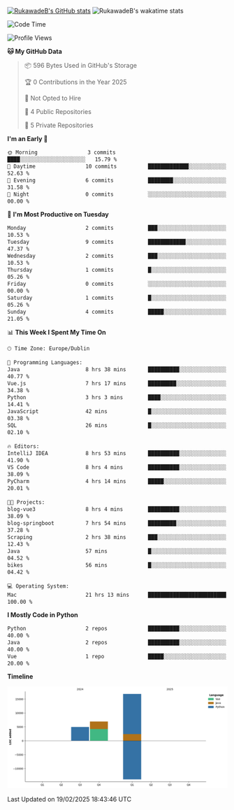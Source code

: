 
[![RukawadeB's GitHub stats](https://github-readme-stats.vercel.app/api?username=RukawadeB&hide=prs&show_icons=true&theme=omni)](https://github.com/anuraghazra/github-readme-stats)
![RukawadeB's wakatime stats](https://github-readme-stats.vercel.app/api/wakatime?username=RukawadeB)

<!--START_SECTION:waka-->
![Code Time](http://img.shields.io/badge/Code%20Time-291%20hrs%2034%20mins-blue)

![Profile Views](http://img.shields.io/badge/Profile%20Views-35-blue)

**🐱 My GitHub Data** 

> 📦 596 Bytes Used in GitHub's Storage 
 > 
> 🏆 0 Contributions in the Year 2025
 > 
> 🚫 Not Opted to Hire
 > 
> 📜 4 Public Repositories 
 > 
> 🔑 5 Private Repositories 
 > 
**I'm an Early 🐤** 

```text
🌞 Morning                3 commits           ████░░░░░░░░░░░░░░░░░░░░░   15.79 % 
🌆 Daytime                10 commits          █████████████░░░░░░░░░░░░   52.63 % 
🌃 Evening                6 commits           ████████░░░░░░░░░░░░░░░░░   31.58 % 
🌙 Night                  0 commits           ░░░░░░░░░░░░░░░░░░░░░░░░░   00.00 % 
```
📅 **I'm Most Productive on Tuesday** 

```text
Monday                   2 commits           ███░░░░░░░░░░░░░░░░░░░░░░   10.53 % 
Tuesday                  9 commits           ████████████░░░░░░░░░░░░░   47.37 % 
Wednesday                2 commits           ███░░░░░░░░░░░░░░░░░░░░░░   10.53 % 
Thursday                 1 commits           █░░░░░░░░░░░░░░░░░░░░░░░░   05.26 % 
Friday                   0 commits           ░░░░░░░░░░░░░░░░░░░░░░░░░   00.00 % 
Saturday                 1 commits           █░░░░░░░░░░░░░░░░░░░░░░░░   05.26 % 
Sunday                   4 commits           █████░░░░░░░░░░░░░░░░░░░░   21.05 % 
```


📊 **This Week I Spent My Time On** 

```text
🕑︎ Time Zone: Europe/Dublin

💬 Programming Languages: 
Java                     8 hrs 38 mins       ██████████░░░░░░░░░░░░░░░   40.77 % 
Vue.js                   7 hrs 17 mins       █████████░░░░░░░░░░░░░░░░   34.38 % 
Python                   3 hrs 3 mins        ████░░░░░░░░░░░░░░░░░░░░░   14.41 % 
JavaScript               42 mins             █░░░░░░░░░░░░░░░░░░░░░░░░   03.38 % 
SQL                      26 mins             █░░░░░░░░░░░░░░░░░░░░░░░░   02.10 % 

🔥 Editors: 
IntelliJ IDEA            8 hrs 53 mins       ██████████░░░░░░░░░░░░░░░   41.90 % 
VS Code                  8 hrs 4 mins        ██████████░░░░░░░░░░░░░░░   38.09 % 
PyCharm                  4 hrs 14 mins       █████░░░░░░░░░░░░░░░░░░░░   20.01 % 

🐱‍💻 Projects: 
blog-vue3                8 hrs 4 mins        ██████████░░░░░░░░░░░░░░░   38.09 % 
blog-springboot          7 hrs 54 mins       █████████░░░░░░░░░░░░░░░░   37.28 % 
Scraping                 2 hrs 38 mins       ███░░░░░░░░░░░░░░░░░░░░░░   12.43 % 
Java                     57 mins             █░░░░░░░░░░░░░░░░░░░░░░░░   04.52 % 
bikes                    56 mins             █░░░░░░░░░░░░░░░░░░░░░░░░   04.42 % 

💻 Operating System: 
Mac                      21 hrs 13 mins      █████████████████████████   100.00 % 
```

**I Mostly Code in Python** 

```text
Python                   2 repos             ██████████░░░░░░░░░░░░░░░   40.00 % 
Java                     2 repos             ██████████░░░░░░░░░░░░░░░   40.00 % 
Vue                      1 repo              █████░░░░░░░░░░░░░░░░░░░░   20.00 % 
```



**Timeline**

![Lines of Code chart](https://raw.githubusercontent.com/RukawadeB/RukawadeB/main/assets/bar_graph.png)


 Last Updated on 19/02/2025 18:43:46 UTC
<!--END_SECTION:waka-->



